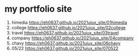 # my portfolio site
1. himedia https://eh0637.github.io/2021uiux_site/01himedia
1. college https://eh0637.github.io/2021uiux_site/02college
1. travel https://eh0637.github.io/2021uiux_site/03travel
1. company https://eh0637.github.io/2021uiux_site/04company
1. chavy https://eh0637.github.io/2021uiux_site/06chavy
1. 05/22 https://eh0637.github.io/2021uiux_site/070522

